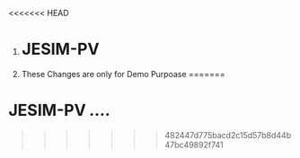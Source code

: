 <<<<<<< HEAD
1.	# JESIM-PV
2.	These Changes are only for Demo Purpoase
=======
# JESIM-PV ***....***
>>>>>>> 482447d775bacd2c15d57b8d44b47bc49892f741
